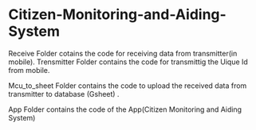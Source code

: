# Citizen-Monitoring-and-Aiding-System
Receive Folder cotains the code for receiving data from transmitter(in mobile).
Trensmitter Folder contains the code for transmittig the Uique Id from mobile.

Mcu_to_sheet Folder contains the code to upload the received data from transmitter to database (Gsheet) .

App Folder contains the code of the App(Citizen Monitoring and Aiding System)
